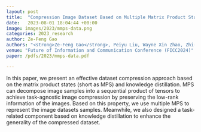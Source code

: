 ```yaml
---
layout: post
title:  "Compression Image Dataset Based on Multiple Matrix Product States"
date:   2023-08-01 18:04:44 +00:00
image: images/2023/mmps-data.png
categories: 2023_research
author: Ze-Feng Gao
authors: "<strong>Ze-Feng Gao</strong>, Peiyu Liu, Wayne Xin Zhao, Zhi-Yuan Xie, Ji-Rong Wen and Zhong-Yi Lu"
venue: "Future of Information and Communication Conference (FICC2024)"
paper: /pdfs/2023/mmps-data.pdf

---
```

In this paper, we present an effective dataset compression approach based on the matrix product states (short as MPS) and
knowledge distillation. MPS can decompose image samples into a sequential product of tensors to achieve task-agnostic image compression by preserving the low-rank information of the images. Based on this property, we use multiple MPS to represent the image datasets samples. Meanwhile, we also designed a task-related component based on knowledge distillation to enhance the generality of the compressed dataset.